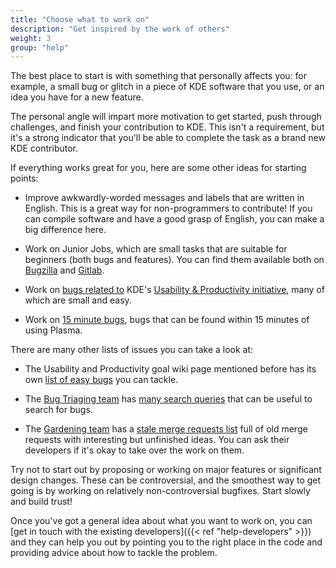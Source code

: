 ```yaml
---
title: "Choose what to work on"
description: "Get inspired by the work of others"
weight: 3
group: "help"
---
```


The best place to start is with something that personally affects you: for example, a small bug or glitch in a piece of KDE software that you use, or an idea you have for a new feature.

The personal angle will impart more motivation to get started, push through challenges, and finish your contribution to KDE. This isn't a requirement, but it's a strong indicator that you'll be able to complete the task as a brand new KDE contributor.

If everything works great for you, here are some other ideas for starting points:

* Improve awkwardly-worded messages and labels that are written in English. This is a great way for non-programmers to contribute! If you can compile software and have a good grasp of English, you can make a big difference here.

* Work on Junior Jobs, which are small tasks that are suitable for beginners (both bugs and features). You can find them available both on [Bugzilla](https://bugs.kde.org/buglist.cgi?bug_status=UNCONFIRMED&bug_status=CONFIRMED&bug_status=NEW&bug_status=ASSIGNED&bug_status=REOPENED&keywords=junior-jobs&list_id=1340815) and [Gitlab](https://invent.kde.org/dashboard/issues?sort=created_date&state=opened&label_name%5B%5D=Junior+Job).

* Work on [bugs related to](https://bugs.kde.org/buglist.cgi?bug_status=UNCONFIRMED&bug_status=CONFIRMED&bug_status=ASSIGNED&bug_status=REOPENED&keywords=usability&keywords_type=allwords&list_id=1493316&order=product%2Cchangeddate%20DESC%2Cbug_status%20DESC%2Cresolution%2Cpriority%2Cassigned_to%2Cbug_id&query_format=advanced) KDE's [Usability & Productivity initiative](https://community.kde.org/Goals/Usability_%26_Productivity), many of which are small and easy.

* Work on [15 minute bugs](https://bugs.kde.org/buglist.cgi?bug_severity=critical&bug_severity=grave&bug_severity=major&bug_severity=crash&bug_severity=normal&bug_severity=minor&bug_severity=task&bug_status=UNCONFIRMED&bug_status=CONFIRMED&bug_status=ASSIGNED&bug_status=REOPENED&known_name=VHI-priority%20Plasma%20bugs&list_id=2605943&priority=HI&product=Bluedevil&product=Breeze&product=Discover&product=drkonqi&product=frameworks-plasma&product=kactivitymanagerd&product=kde-gtk-config&product=kdeplasma-addons&product=khelpcenter&product=kinfocenter&product=klipper&product=kmenuedit&product=krunner&product=KScreen&product=kscreenlocker&product=ksmserver&product=ksysguard&product=KSystemLog&product=kwayland-integration&product=kwin&product=Plasma%20SDK&product=Plasma%20Vault&product=Plasma%20Workspace%20Wallpapers&product=plasma-disks&product=plasma-integration&product=plasma-nm&product=plasma-pa&product=plasma-simplemenu&product=plasma-systemmonitor&product=plasmashell&product=policykit-kde-agent-1&product=Powerdevil&product=print-manager&product=printer-applet&product=pulseaudio-qt&product=systemsettings&product=xdg-desktop-portal-kde&query_based_on=VHI-priority%20Plasma%20bugs&query_format=advanced), bugs that can be found within 15 minutes of using Plasma.

There are many other lists of issues you can take a look at:

* The Usability and Productivity goal wiki page mentioned before has its own [list of easy bugs](https://community.kde.org/Goals/Usability_%26_Productivity#How_you_can_help) you can tackle.

* The [Bug Triaging team](https://community.kde.org/Guidelines_and_HOWTOs/Bug_triaging) has [many search queries](https://community.kde.org/Guidelines_and_HOWTOs/Bug_triaging#Decide_what_to_work_on) that can be useful to search for bugs.

* The [Gardening team](https://community.kde.org/Gardening) has a [stale merge requests list](https://invent.kde.org/dashboard/merge_requests?draft=no&not%5Blabel_name%5D%5B%5D=Gardening%3A+Stale&scope=all&sort=updated_asc&state=opened) full of old merge requests with interesting but unfinished ideas. You can ask their developers if it's okay to take over the work on them.

Try not to start out by proposing or working on major features or significant design changes. These can be controversial, and the smoothest way to get going is by working on relatively non-controversial bugfixes. Start slowly and build trust!

Once you've got a general idea about what you want to work on, you can [get in touch with the existing developers]({{< ref "help-developers" >}}) and they can help you out by pointing you to the right place in the code and providing advice about how to tackle the problem.
